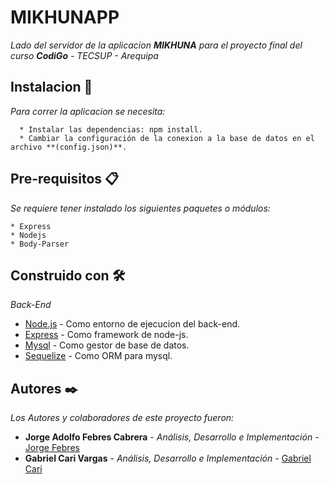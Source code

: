 # MIKHUNAPP

_Lado del servidor de la aplicacion **MIKHUNA** para el proyecto final del curso **CodiGo** - TECSUP - Arequipa_

## Instalacion 🚀

_Para correr la aplicacion se necesita:_

```
  * Instalar las dependencias: npm install.
  * Cambiar la configuración de la conexion a la base de datos en el archivo **(config.json)**.
```

## Pre-requisitos 📋

_Se requiere tener instalado los siguientes paquetes o módulos:_

```
* Express
* Nodejs
* Body-Parser
```

## Construido con 🛠️

_Back-End_
* [Node.js](https://dev.mysql.com/doc/) - Como entorno de ejecucion del back-end.
* [Express](http://expressjs.com/es/api.html) - Como framework de node-js.
* [Mysql](https://dev.mysql.com/doc/) - Como gestor de base de datos.
* [Sequelize](http://docs.sequelizejs.com/manual/installation/getting-started.html) - Como ORM para mysql.

## Autores ✒️

_Los Autores y colaboradores de este proyecto fueron:_

* **Jorge Adolfo Febres Cabrera** - *Análisis, Desarrollo e Implementación* - [Jorge Febres](https://github.com/Jorgefebres/)
* **Gabriel Cari Vargas** - *Análisis, Desarrollo e Implementación* - [Gabriel Cari](https://github.com/GaboAlex)
